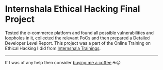# Internshala Ethical Hacking Final Project

Tested the e-commerce platform and found all possible vulnerabilities and loopholes in it, collected the relevant PoCs and then prepared a
Detailed Developer Level Report. This project was a part of the Online Training on Ethical Hacking I did from [Internshala Trainings](https://trainings.internshala.com/).

<hr>

If I was of any help then consider [buying me a coffee](https://www.buymeacoffee.com/shubhadeep394) ☕😉